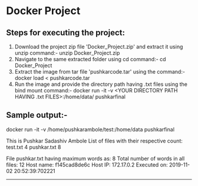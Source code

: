 # Docker Project

## Steps for executing the project:
1. Download the project zip file 'Docker_Project.zip' and extract it using unzip command:- unzip Docker_Project.zip
2. Navigate to the same extracted folder using cd command:- cd Docker_Project
3. Extract the image from tar file 'pushkarcode.tar' using the command:- docker load < pushkarcode.tar
4. Run the image and provide the directory path having .txt files using the bind mount command:-   docker run -it -v <YOUR DIRECTORY PATH HAVING .txt FILES>:/home/data/ pushkarfinal
	
## Sample output:-
docker run -it -v /home/pushkarambole/test:/home/data pushkarfinal

This is Pushkar Sadashiv Ambole
List of files with their respective count:
test.txt        4
pushkar.txt       8

File pushkar.txt having maximum words as: 8
Total number of words in all files: 12
Host name: f145cad8de6c
Host IP: 172.17.0.2
Executed on: 2019-11-02 20:52:39:702221
**********************************************
